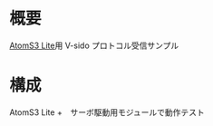 # 概要
[AtomS3 Lite](https://docs.m5stack.com/en/core/AtomS3%20Lite)用 V-sido プロトコル受信サンプル

# 構成
AtomS3 Lite +　サーボ駆動用モジュールで動作テスト





